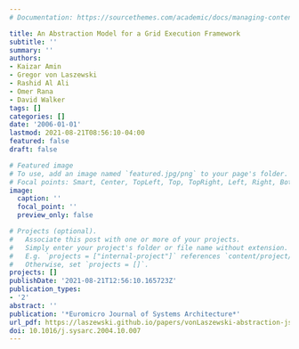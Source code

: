 ```yaml
---
# Documentation: https://sourcethemes.com/academic/docs/managing-content/

title: An Abstraction Model for a Grid Execution Framework
subtitle: ''
summary: ''
authors:
- Kaizar Amin
- Gregor von Laszewski
- Rashid Al Ali
- Omer Rana
- David Walker
tags: []
categories: []
date: '2006-01-01'
lastmod: 2021-08-21T08:56:10-04:00
featured: false
draft: false

# Featured image
# To use, add an image named `featured.jpg/png` to your page's folder.
# Focal points: Smart, Center, TopLeft, Top, TopRight, Left, Right, BottomLeft, Bottom, BottomRight.
image:
  caption: ''
  focal_point: ''
  preview_only: false

# Projects (optional).
#   Associate this post with one or more of your projects.
#   Simply enter your project's folder or file name without extension.
#   E.g. `projects = ["internal-project"]` references `content/project/deep-learning/index.md`.
#   Otherwise, set `projects = []`.
projects: []
publishDate: '2021-08-21T12:56:10.165723Z'
publication_types:
- '2'
abstract: ''
publication: '*Euromicro Journal of Systems Architecture*'
url_pdf: https://laszewski.github.io/papers/vonLaszewski-abstraction-jsa.pdf
doi: 10.1016/j.sysarc.2004.10.007
---
```

